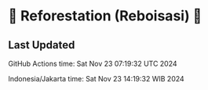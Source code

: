 
# 🌳 Reforestation (Reboisasi) 🌲

## Last Updated

GitHub Actions time: Sat Nov 23 07:19:32 UTC 2024

Indonesia/Jakarta time: Sat Nov 23 14:19:32 WIB 2024
